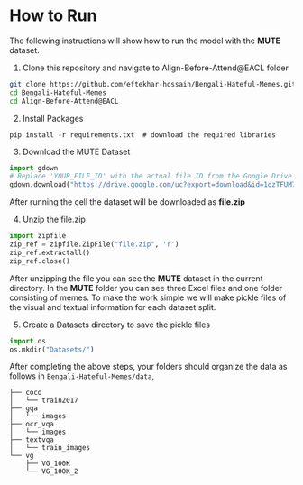# How to Run

The following instructions will show how to run the model with the **MUTE** dataset. 

1. Clone this repository and navigate to Align-Before-Attend@EACL folder
```bash
git clone https://github.com/eftekhar-hossain/Bengali-Hateful-Memes.git
cd Bengali-Hateful-Memes
cd Align-Before-Attend@EACL
```

2. Install Packages
```Shell
pip install -r requirements.txt  # download the required libraries
```
3. Download the MUTE Dataset
   
```python
import gdown
# Replace 'YOUR_FILE_ID' with the actual file ID from the Google Drive link.
gdown.download("https://drive.google.com/uc?export=download&id=1ozTFUM7q27g7uckhPWUiQFwhROCiEUAc", "file.zip", quiet=False)
```
After running the cell the dataset will be downloaded as **file.zip**

4. Unzip the file.zip

```python
import zipfile
zip_ref = zipfile.ZipFile("file.zip", 'r')
zip_ref.extractall()
zip_ref.close()
```
  After unzipping the file you can see the **MUTE** dataset in the current directory. In the **MUTE** folder you can see   three Excel files and one folder consisting of memes. To make the work simple we will make pickle files of the visual and textual information for each dataset split.



5. Create a Datasets directory to save the pickle files 
```python
import os
os.mkdir("Datasets/")
```

After completing the above steps, your folders should organize the data as follows in `Bengali-Hateful-Memes/data`,

```
├── coco
│   └── train2017
├── gqa
│   └── images
├── ocr_vqa
│   └── images
├── textvqa
│   └── train_images
└── vg
    ├── VG_100K
    └── VG_100K_2
```
